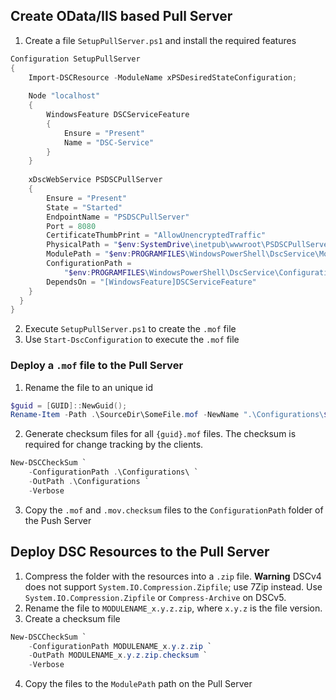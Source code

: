 ## Create OData/IIS based Pull Server

1. Create a file `SetupPullServer.ps1` and install the required features
```powershell
Configuration SetupPullServer
{
    Import-DSCResource -ModuleName xPSDesiredStateConfiguration;
    
    Node "localhost"
    {
        WindowsFeature DSCServiceFeature
        {
            Ensure = "Present"
            Name = "DSC-Service"
        }
    }
    
    xDscWebService PSDSCPullServer
    {
        Ensure = "Present"
        State = "Started"
        EndpointName = "PSDSCPullServer"
        Port = 8080
        CertificateThumbPrint = "AllowUnencryptedTraffic"
        PhysicalPath = "$env:SystemDrive\inetpub\wwwroot\PSDSCPullServer"
        ModulePath = "$env:PROGRAMFILES\WindowsPowerShell\DscService\Modules"
        ConfigurationPath =
            "$env:PROGRAMFILES\WindowsPowerShell\DscService\Configuration"
        DependsOn = "[WindowsFeature]DSCServiceFeature"
    }
  }
}
```
2. Execute `SetupPullServer.ps1` to create the `.mof` file
3. Use `Start-DscConfiguration` to execute the `.mof` file

### Deploy a `.mof` file to the Pull Server

1. Rename the file to an unique id
```powershell
$guid = [GUID]::NewGuid();
Rename-Item -Path .\SourceDir\SomeFile.mof -NewName ".\Configurations\$guid.mof";
```
2. Generate checksum files for all `{guid}.mof` files. The checksum is required for change tracking by the clients.
```powershell
New-DSCCheckSum `
    -ConfigurationPath .\Configurations\ `
    -OutPath .\Configurations `
    -Verbose
```
3. Copy the `.mof` and `.mov.checksum` files to the `ConfigurationPath` folder of the Push Server

## Deploy DSC Resources to the Pull Server

1. Compress the folder with the resources into a `.zip` file. 
   **Warning** DSCv4 does not support `System.IO.Compression.Zipfile`; use 7Zip instead.
   Use `System.IO.Compression.Zipfile` or `Compress-Archive` on DSCv5.
2. Rename the file to `MODULENAME_x.y.z.zip`, where `x.y.z` is the file version.
3. Create a checksum file
```powershell
New-DSCCheckSum `
    -ConfigurationPath MODULENAME_x.y.z.zip `
    -OutPath MODULENAME_x.y.z.zip.checksum `
    -Verbose
```
4. Copy the files to the `ModulePath` path on the Pull Server
